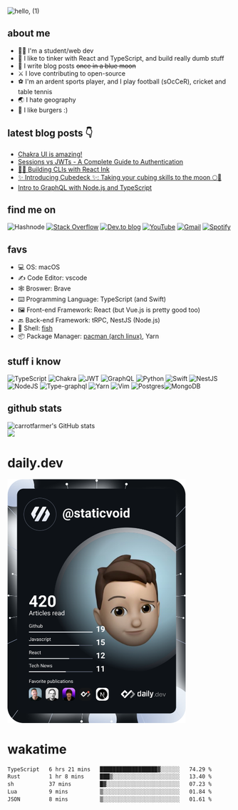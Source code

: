 ![hello, (1)](https://user-images.githubusercontent.com/66675022/156569015-8f566ec2-61eb-4655-88c9-1421b06e9924.png)

## about me
- 🤷‍♂️ I'm a student/web dev
- 💩 I like to tinker with React and TypeScript, and build really dumb stuff
- 📝 I write blog posts ~~once in a blue moon~~
- ⚔️ I love contributing to open-source 
- ⚽️ I'm an ardent sports player, and I play football (sOcCeR), cricket and table tennis
- 🌏 I hate geography
- 🍔 I like burgers :)

## latest blog posts 👇
<!-- BLOG-POST-LIST:START -->
- [Chakra UI is amazing!](https://blog.dhruva.is-a.dev/chakra-ui-is-amazing)
- [Sessions vs JWTs - A Complete Guide to Authentication](https://blog.dhruva.is-a.dev/sessions-vs-jwts-a-complete-guide-to-authentication)
- [🧑‍💻 Building CLIs with React Ink](https://blog.dhruva.is-a.dev/building-clis-with-react-ink)
- [✨ Introducing Cubedeck ✨: Taking your cubing skills to the moon 🌕🚀](https://blog.dhruva.is-a.dev/introducing-cubedeck-taking-your-cubing-skills-to-the-moon)
- [Intro to GraphQL with Node.js and TypeScript](https://blog.dhruva.is-a.dev/intro-to-graphql-with-nodejs-and-typescript)
<!-- BLOG-POST-LIST:END -->


## find me on
![Hashnode](https://img.shields.io/badge/Hashnode-2962FF?style=for-the-badge&logo=hashnode&logoColor=white)
[![Stack Overflow](https://img.shields.io/badge/-Stackoverflow-FE7A16?style=for-the-badge&logo=stack-overflow&logoColor=white)](https://stackoverflow.com/users/13561579/staticvoid17) [![Dev.to blog](https://img.shields.io/badge/dev.to-0A0A0A?style=for-the-badge&logo=dev.to&logoColor=white)](https://dev.to/carrotfarmer) [![YouTube](https://img.shields.io/badge/Youtube-%23FF0000.svg?style=for-the-badge&logo=YouTube&logoColor=white)](https://youtube.com/c/iqube) [![Gmail](https://img.shields.io/badge/Gmail-D14836?style=for-the-badge&logo=gmail&logoColor=white)](mailto:dhruvas17068@gmail.com) [![Spotify](https://img.shields.io/badge/Spotify-1ED760?style=for-the-badge&logo=spotify&logoColor=white)](https://open.spotify.com/user/mxm3373090f0dhh3o5ul1es0j?si=e1a364c9bb0d42ce)

## favs
- 💻 OS: macOS
- ✍️ Code Editor: vscode
- 🕸 Broswer: Brave
- ⌨️ Programming Language: TypeScript (and Swift)
- 🖼 Front-end Framework: React (but Vue.js is pretty good too)
- 🔙 Back-end Framework: tRPC, NestJS (Node.js)
- 🐢 Shell: [fish](https://fishshell.com)
- 📦 Package Manager: [pacman (arch linux)](https://wiki.archlinux.org/title/pacman), Yarn

## stuff i know
![TypeScript](https://img.shields.io/badge/typescript-%23007ACC.svg?style=for-the-badge&logo=typescript&logoColor=white) ![Chakra](https://img.shields.io/badge/chakra-%234ED1C5.svg?style=for-the-badge&logo=chakraui&logoColor=white) ![JWT](https://img.shields.io/badge/JWT-black?style=for-the-badge&logo=JSON%20web%20tokens) ![GraphQL](https://img.shields.io/badge/-GraphQL-E10098?style=for-the-badge&logo=graphql&logoColor=white) ![Python](https://img.shields.io/badge/python-3670A0?style=for-the-badge&logo=python&logoColor=ffdd54) ![Swift](https://img.shields.io/badge/swift-F54A2A?style=for-the-badge&logo=swift&logoColor=white) ![NestJS](https://img.shields.io/badge/nestjs-%23E0234E.svg?style=for-the-badge&logo=nestjs&logoColor=white) ![NodeJS](https://img.shields.io/badge/node.js-6DA55F?style=for-the-badge&logo=node.js&logoColor=white) ![Type-graphql](https://img.shields.io/badge/-TypeGraphQL-%23C04392?style=for-the-badge) ![Yarn](https://img.shields.io/badge/yarn-%232C8EBB.svg?style=for-the-badge&logo=yarn&logoColor=white) ![Vim](https://img.shields.io/badge/VIM-%2311AB00.svg?style=for-the-badge&logo=vim&logoColor=white) ![Postgres](https://img.shields.io/badge/postgres-%23316192.svg?style=for-the-badge&logo=postgresql&logoColor=white)![MongoDB](https://img.shields.io/badge/MongoDB-%234ea94b.svg?style=for-the-badge&logo=mongodb&logoColor=white)

## github stats
![carrotfarmer's GitHub stats](https://github-readme-stats-git-masterrstaa-rickstaa.vercel.app/api?username=carrotfarmer&count_private=true)
\
![](https://github-readme-streak-stats.herokuapp.com/?user=carrotfarmer&theme=dracula)

# daily.dev
<a href="https://app.daily.dev/staticvoid"><img src="https://github.com/carrotfarmer/carrotfarmer/blob/main/devcard.svg" width="400" alt="Dhruva Srinivas's Dev Card"/></a>

# wakatime
<!--START_SECTION:waka-->

```txt
TypeScript   6 hrs 21 mins   ██████████████████▓░░░░░░   74.29 %
Rust         1 hr 8 mins     ███▒░░░░░░░░░░░░░░░░░░░░░   13.40 %
sh           37 mins         █▓░░░░░░░░░░░░░░░░░░░░░░░   07.23 %
Lua          9 mins          ▒░░░░░░░░░░░░░░░░░░░░░░░░   01.84 %
JSON         8 mins          ▒░░░░░░░░░░░░░░░░░░░░░░░░   01.61 %
```

<!--END_SECTION:waka-->
